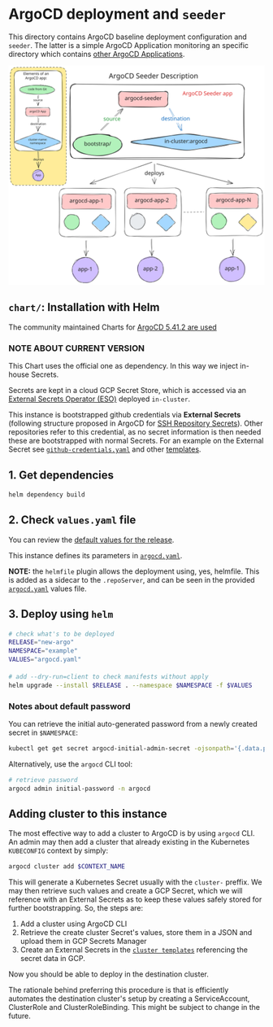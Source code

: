 # ArgoCD deployment and `seeder`
This directory contains ArgoCD baseline deployment configuration and `seeder`. The latter is a simple ArgoCD Application monitoring an specific directory which contains [other ArgoCD Applications](https://argo-cd.readthedocs.io/en/stable/operator-manual/cluster-bootstrapping/).

![ArgoCD Seeder](./../_img/argocd-seeder.excalidraw.svg)


## `chart/`: Installation with Helm
The community maintained Charts for [ArgoCD 5.41.2 are used](https://github.com/argoproj/argo-helm/tree/argo-cd-5.42.1)

### NOTE ABOUT CURRENT VERSION
This Chart uses the official one as dependency. In this way we inject in-house Secrets.

Secrets are kept in a cloud GCP Secret Store, which is accessed via an [External Secrets Operator (ESO)](https://github.com/external-secrets/external-secrets) deployed `in-cluster`.

This instance is bootstrapped github credentials via **External Secrets** (following structure proposed in ArgoCD for [SSH Repository Secrets](https://argo-cd.readthedocs.io/en/stable/operator-manual/declarative-setup/#repositories)). Other repositories refer to this credential, as no secret information is then needed these are bootstrapped with normal Secrets. For an example on the External Secret see [`github-credentials.yaml`](./templates/github-credentials.yaml) and other [templates](./chart/templates/).

## 1. Get dependencies
```bash
helm dependency build
```

## 2. Check `values.yaml` file
You can review the [default values for the release](https://github.com/argoproj/argo-helm/blob/argo-cd-5.41.2/charts/argo-cd/values.yaml).

This instance defines its parameters in [`argocd.yaml`](./chart/argocd.yaml).

**NOTE:** the `helmfile` plugin allows the deployment using, yes, helmfile. This is added as a sidecar to the `.repoServer`, and can be seen in the provided [`argocd.yaml`](./argocd.yaml) values file.

## 3. Deploy using `helm`
```bash
# check what's to be deployed
RELEASE="new-argo"
NAMESPACE="example"
VALUES="argocd.yaml"

# add --dry-run=client to check manifests without apply
helm upgrade --install $RELEASE . --namespace $NAMESPACE -f $VALUES
```

### Notes about default password
You can retrieve the initial auto-generated password from a newly created secret in `$NAMESPACE`:
```bash
kubectl get get secret argocd-initial-admin-secret -ojsonpath='{.data.password}'
```

Alternatively, use the `argocd` CLI tool:
```bash
# retrieve password
argocd admin initial-password -n argocd
```

## Adding cluster to this instance
The most effective way to add a cluster to ArgoCD is by using `argocd` CLI. An admin may then add a cluster that already existing in the Kubernetes `KUBECONFIG` context by simply:
```bash
argocd cluster add $CONTEXT_NAME
```

This will generate a Kubernetes Secret usually with the `cluster-` preffix. We may then retrieve such values and create a GCP Secret, which we will reference with an External Secrets as to keep these values safely stored for further bootstrapping. So, the steps are:
1. Add a cluster using ArgoCD CLI
2. Retrieve the create cluster Secret's values, store them in a JSON and upload them in GCP Secrets Manager
3. Create an External Secrets in the [`cluster templates`](./chart/templates/clusters.yaml) referencing the secret data in GCP.

Now you should be able to deploy in the destination cluster.

The rationale behind preferring this procedure is that is efficiently automates the destination cluster's setup by creating a ServiceAccount, ClusterRole and ClusterRoleBinding. This might be subject to change in the future.